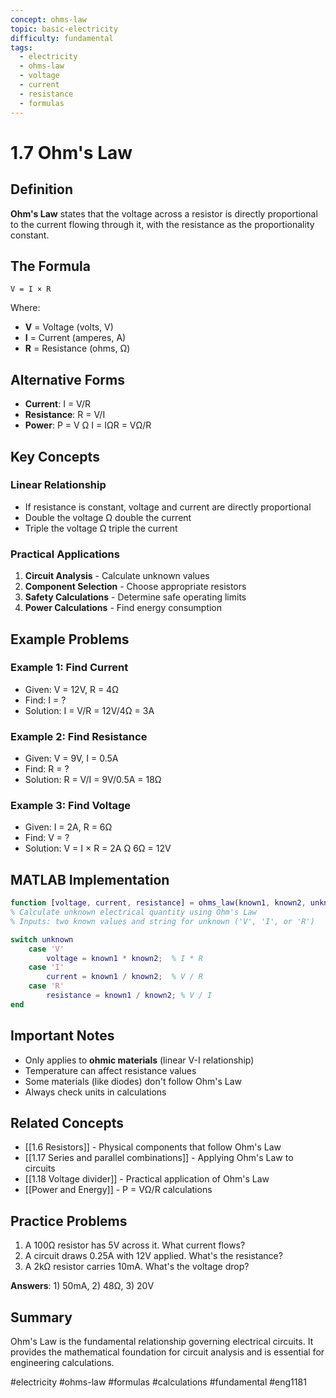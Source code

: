 ```yaml
---
concept: ohms-law
topic: basic-electricity
difficulty: fundamental
tags:
  - electricity
  - ohms-law
  - voltage
  - current
  - resistance
  - formulas
---
```


# 1.7 Ohm's Law

## Definition
**Ohm's Law** states that the voltage across a resistor is directly proportional to the current flowing through it, with the resistance as the proportionality constant.

## The Formula
```
V = I × R
```
Where:
- **V** = Voltage (volts, V)
- **I** = Current (amperes, A)
- **R** = Resistance (ohms, Ω)

## Alternative Forms
- **Current**: I = V/R
- **Resistance**: R = V/I
- **Power**: P = V Ω I = IΩR = VΩ/R

## Key Concepts

### Linear Relationship
- If resistance is constant, voltage and current are directly proportional
- Double the voltage Ω double the current
- Triple the voltage Ω triple the current

### Practical Applications
1. **Circuit Analysis** - Calculate unknown values
2. **Component Selection** - Choose appropriate resistors
3. **Safety Calculations** - Determine safe operating limits
4. **Power Calculations** - Find energy consumption

## Example Problems

### Example 1: Find Current
- Given: V = 12V, R = 4Ω
- Find: I = ?
- Solution: I = V/R = 12V/4Ω = 3A

### Example 2: Find Resistance
- Given: V = 9V, I = 0.5A
- Find: R = ?
- Solution: R = V/I = 9V/0.5A = 18Ω

### Example 3: Find Voltage
- Given: I = 2A, R = 6Ω
- Find: V = ?
- Solution: V = I × R = 2A Ω 6Ω = 12V

## MATLAB Implementation
```matlab
function [voltage, current, resistance] = ohms_law(known1, known2, unknown)
% Calculate unknown electrical quantity using Ohm's Law
% Inputs: two known values and string for unknown ('V', 'I', or 'R')

switch unknown
    case 'V'
        voltage = known1 * known2;  % I * R
    case 'I'
        current = known1 / known2;  % V / R
    case 'R'
        resistance = known1 / known2; % V / I
end
```

## Important Notes
- Only applies to **ohmic materials** (linear V-I relationship)
- Temperature can affect resistance values
- Some materials (like diodes) don't follow Ohm's Law
- Always check units in calculations

## Related Concepts
- [[1.6 Resistors]] - Physical components that follow Ohm's Law
- [[1.17 Series and parallel combinations]] - Applying Ohm's Law to circuits
- [[1.18 Voltage divider]] - Practical application of Ohm's Law
- [[Power and Energy]] - P = VΩ/R calculations

## Practice Problems
1. A 100Ω resistor has 5V across it. What current flows?
2. A circuit draws 0.25A with 12V applied. What's the resistance?
3. A 2kΩ resistor carries 10mA. What's the voltage drop?

**Answers**: 1) 50mA, 2) 48Ω, 3) 20V

## Summary
Ohm's Law is the fundamental relationship governing electrical circuits. It provides the mathematical foundation for circuit analysis and is essential for engineering calculations.

#electricity #ohms-law #formulas #calculations #fundamental #eng1181